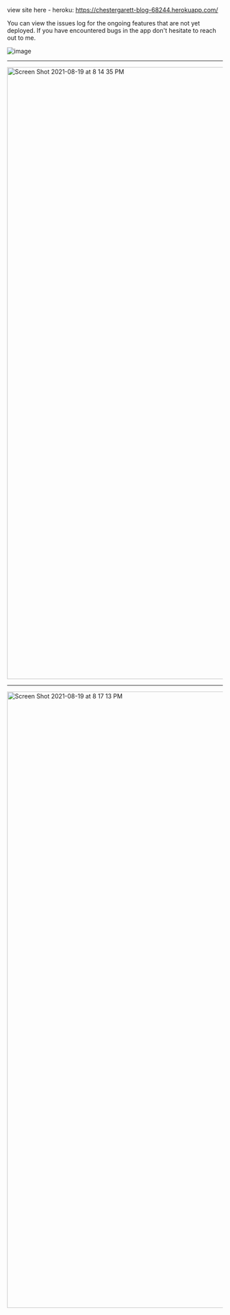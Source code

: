 
view site here - heroku: https://chestergarett-blog-68244.herokuapp.com/

You can view the issues log for the ongoing features that are not yet deployed.
If you have encountered bugs in the app don't hesitate to reach out to me.

![image](https://user-images.githubusercontent.com/71489331/130066556-2e6ae825-e595-44d4-9bee-0c35c1055531.png)

______________________________________
<img width="1426" alt="Screen Shot 2021-08-19 at 8 14 35 PM" src="https://user-images.githubusercontent.com/71489331/130067172-e9d3a495-eebd-4a2d-8b94-fef2fbd71514.png">

______________________________________
<img width="1436" alt="Screen Shot 2021-08-19 at 8 17 13 PM" src="https://user-images.githubusercontent.com/71489331/130067231-7dde413d-7dd8-41ae-8841-86e33ad8d04b.png">



